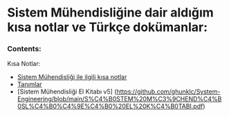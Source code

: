 <h1 align="left">Sistem Mühendisliğine dair aldığım kısa notlar ve Türkçe dokümanlar:</h1>

### Contents:

Kısa Notlar:

- [Sistem Mühendisliği ile ilgili kısa notlar](https://github.com/ghunklc/System-Engineering/blob/main/Sistem%20M%C3%BChendisli%C4%9Fi%20ile%20ilgili%20k%C4%B1sa%20notlar.txt)
- [Tanımlar](https://github.com/ghunklc/System-Engineering/blob/main/Tan%C4%B1mlar.txt)
- [Sistem Mühendisliği El Kitabı v5] (https://github.com/ghunklc/System-Engineering/blob/main/S%C4%B0STEM%20M%C3%9CHEND%C4%B0SL%C4%B0%C4%9E%C4%B0%20EL%20K%C4%B0TABI.pdf)
